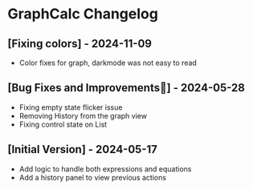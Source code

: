 # GraphCalc Changelog

## [Fixing colors] - 2024-11-09

- Color fixes for graph, darkmode was not easy to read

## [Bug Fixes and Improvements🐛] - 2024-05-28

- Fixing empty state flicker issue
- Removing History from the graph view
- Fixing control state on List

## [Initial Version] - 2024-05-17

- Add logic to handle both expressions and equations
- Add a history panel to view previous actions
